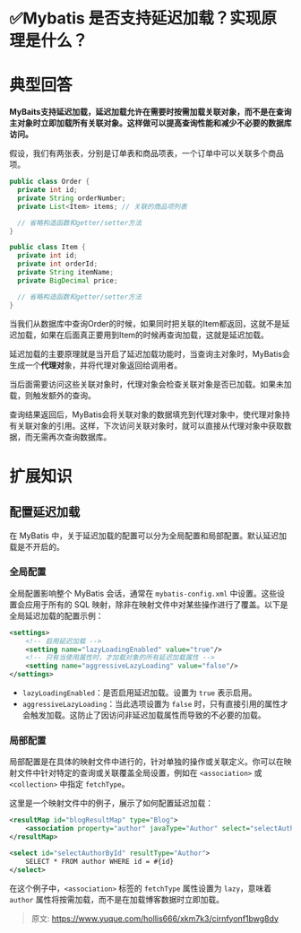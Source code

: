 # ✅Mybatis 是否支持延迟加载？实现原理是什么？

# 典型回答


**MyBaits支持延迟加载，延迟加载允许在需要时按需加载关联对象，而不是在查询主对象时立即加载所有关联对象。这样做可以提高查询性能和减少不必要的数据库访问。**



假设，我们有两张表，分别是订单表和商品项表，一个订单中可以关联多个商品项。



```java
public class Order {
  private int id;
  private String orderNumber;
  private List<Item> items; // 关联的商品项列表

  // 省略构造函数和getter/setter方法
}

public class Item {
  private int id;
  private int orderId;
  private String itemName;
  private BigDecimal price;

  // 省略构造函数和getter/setter方法
}
```



当我们从数据库中查询Order的时候，如果同时把关联的Item都返回，这就不是延迟加载，如果在后面真正要用到Item的时候再查询加载，这就是延迟加载。



延迟加载的主要原理就是当开启了延迟加载功能时，当查询主对象时，MyBatis会生成一个**代理对**象，并将代理对象返回给调用者。



当后面需要访问这些关联对象时，代理对象会检查关联对象是否已加载。如果未加载，则触发额外的查询。



查询结果返回后，MyBatis会将关联对象的数据填充到代理对象中，使代理对象持有关联对象的引用。这样，下次访问关联对象时，就可以直接从代理对象中获取数据，而无需再次查询数据库。





# 扩展知识


## 配置延迟加载
在 MyBatis 中，关于延迟加载的配置可以分为全局配置和局部配置。默认延迟加载是不开启的。

### 全局配置


全局配置影响整个 MyBatis 会话，通常在 `mybatis-config.xml` 中设置。这些设置会应用于所有的 SQL 映射，除非在映射文件中对某些操作进行了覆盖。以下是全局延迟加载的配置示例：



```xml
<settings>
    <!-- 启用延迟加载 -->
    <setting name="lazyLoadingEnabled" value="true"/>
    <!-- 只有当使用属性时，才加载对象的所有延迟加载属性 -->
    <setting name="aggressiveLazyLoading" value="false"/>
</settings>
```



+ `lazyLoadingEnabled`：是否启用延迟加载。设置为 `true` 表示启用。
+ `aggressiveLazyLoading`：当此选项设置为 `false` 时，只有直接引用的属性才会触发加载。这防止了因访问非延迟加载属性而导致的不必要的加载。



### 局部配置


局部配置是在具体的映射文件中进行的，针对单独的操作或关联定义。你可以在映射文件中针对特定的查询或关联覆盖全局设置，例如在 `<association>` 或 `<collection>` 中指定 `fetchType`。



这里是一个映射文件中的例子，展示了如何配置延迟加载：



```xml
<resultMap id="blogResultMap" type="Blog">
    <association property="author" javaType="Author" select="selectAuthorById" fetchType="lazy"/>
</resultMap>

<select id="selectAuthorById" resultType="Author">
    SELECT * FROM author WHERE id = #{id}
</select>
```



在这个例子中，`<association>` 标签的 `fetchType` 属性设置为 `lazy`，意味着 `author` 属性将按需加载，而不是在加载博客数据时立即加载。





> 原文: <https://www.yuque.com/hollis666/xkm7k3/cirnfyonf1bwg8dy>